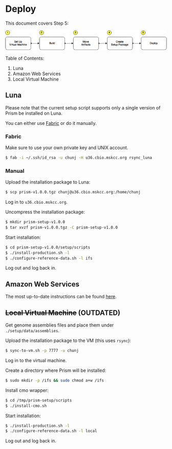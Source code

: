 # Deploy

This document covers Step 5:

![/docs/prism-build-to-deploy.png](/docs/prism-build-to-deploy.png)

Table of Contents:

1. Luna
1. Amazon Web Services
1. Local Virtual Machine

## Luna

Please note that the current setup script supports only a single version of Prism be installed on Luna.

You can either use [Fabric](http://www.fabfile.org/) or do it manually. 

### Fabric

Make sure to use your own private key and UNIX account.

```bash
$ fab -i ~/.ssh/id_rsa -u chunj -H u36.cbio.mskcc.org rsync_luna
```

### Manual

Upload the installation package to Luna:

```bash
$ scp prism-v1.0.0.tgz chunj@u36.cbio.mskcc.org:/home/chunj
```

Log in to `u36.cbio.mskcc.org`.

Uncompress the installation package:

```bash
$ mkdir prism-setup-v1.0.0
$ tar xvzf prism-v1.0.0.tgz -C prism-setup-v1.0.0
```

Start installation:

```bash
$ cd prism-setup-v1.0.0/setup/scripts
$ ./install-production.sh -l
$ ./configure-reference-data.sh -l ifs
```

Log out and log back in.

## Amazon Web Services

The most up-to-date instructions can be found [here](../cloud/aws/README.md).

## ~~Local Virtual Machine~~ (OUTDATED)

Get genome assemblies files and place them under `./setup/data/assemblies`.

Upload the installation package to the VM (this uses `rsync`):

```bash
$ sync-to-vm.sh -p 7777 -u chunj
```

Log in to the virtual machine.

Create a directory where Prism will be installed:

```bash
$ sudo mkdir -p /ifs && sudo chmod a+w /ifs
```

Install cmo wrapper:

```bash
$ cd /tmp/prism-setup/scripts
$ ./install-cmo.sh
```

Start installation:

```bash
$ ./install-production.sh -l
$ ./configure-reference-data.sh -l local
``` 

Log out and log back in.
